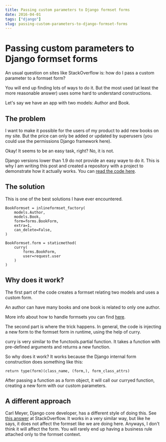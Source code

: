 ```yaml
---
title: Passing custom parameters to Django formset forms
date: 2016-04-01
tags: ["django"]
slug: passing-custom-parameters-to-django-formset-forms
---
```


# Passing custom parameters to Django formset forms

An usual question on sites like StackOverflow is: how do I pass a custom
parameter to a formset form?

You will end up finding lots of ways to do it. But the most used (at
least the more reasonable answer) uses some hard to understand
constructions.

Let's say we have an app with two models: Author and Book.

## The problem

I want to make it possible for the users of my product to add new books
on my site. But the price can only be added or updated by superusers
(you could use the permissions Django framework here).

Okay! It seems to be an easy task, right? No, it is not.

Django versions lower than 1.9 do not provide an easy waye to do it.
This is why I am writing this post and created a repository with a
project to demonstrate how it actually works. You can [read the code
here](https://github.com/mauricioabreu/formset_custom_arguments).

## The solution

This is one of the best solutions I have ever encountered.

``` {.sourceCode .python}
BookFormset = inlineformset_factory(
    models.Author,
    models.Book,
    form=forms.BookForm,
    extra=1,
    can_delete=False,
)

BookFormset.form = staticmethod(
    curry(
        forms.BookForm,
        user=request.user
    )
)
```

## Why does it work?

The first part of the code creates a formset relating two models and
uses a custom form.

An author can have many books and one book is related to only one
author.

More info about how to handle formsets you can find
[here](https://docs.djangoproject.com/en/1.8/topics/forms/formsets/).

The second part is where the trick happens. In general, the code is
injecting a new form to the formset form in runtime, using the help of
curry.

curry is very similar to the functools.partial function. It takes a
function with pre-defined arguments and returns a new function.

So why does it work? It works because the Django internal form
construction does something like this:

``` {.sourceCode .python}
return type(form)(class_name, (form,), form_class_attrs)
```

After passing a function as a form object, it will call our curryed
function, creating a new form with our custom parameters.

## A different approach

Carl Meyer, Django core developer, has a different style of doing this.
See [this answer](http://stackoverflow.com/a/624013) at StackOverflow.
It works in a very similar way, but like he says, it does not affect the
formset like we are doing here. Anyways, I don't think it will affect
the form. You will rarely end up having a business rule attached only to
the formset context.
